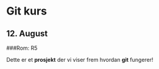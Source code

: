 # Git kurs

## 12. August

###Rom: R5

Dette er et **prosjekt** der vi viser frem hvordan __git__ fungerer!
